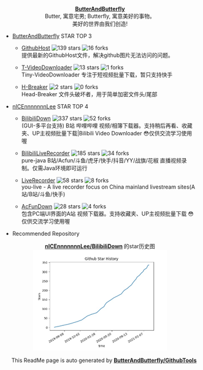 <p align="center">
      <strong>
        <a href="https://github.com/ButterAndButterfly" target="_blank">ButterAndButterfly</a><br>
      </strong>  
        Butter, 寓意宅男; Butterfly, 寓意美好的事物。 
        <br/> 美好的世界由我们创造!  
</p>


+ [ButterAndButterfly](https://github.com/ButterAndButterfly) STAR TOP 3
    
    + [GithubHost](https://github.com/ButterAndButterfly/GithubHost) 
    ![139 stars](https://img.shields.io/badge/Stars-139-green)
    ![16 forks](https://img.shields.io/badge/Forks-16-green)  
    提供最新的GithubHost文件，解决github图片无法访问的问题。
    
    + [T-VideoDownloader](https://github.com/ButterAndButterfly/T-VideoDownloader) 
    ![13 stars](https://img.shields.io/badge/Stars-13-green)
    ![1 forks](https://img.shields.io/badge/Forks-1-green)  
    Tiny-VideoDownloader 专注于短视频批量下载，暂只支持快手
    
    + [H-Breaker](https://github.com/ButterAndButterfly/H-Breaker) 
    ![2 stars](https://img.shields.io/badge/Stars-2-green)
    ![0 forks](https://img.shields.io/badge/Forks-0-green)  
    Head-Breaker 文件头破坏者，用于简单加密文件头/尾部
    

+ [nICEnnnnnnnLee](https://github.com/nICEnnnnnnnLee) STAR TOP 4
    
    + [BilibiliDown](https://github.com/nICEnnnnnnnLee/BilibiliDown) 
    ![337 stars](https://img.shields.io/badge/Stars-337-green)
    ![52 forks](https://img.shields.io/badge/Forks-52-green)  
    (GUI-多平台支持) B站 哔哩哔哩 视频/相簿下载器。支持稍后再看、收藏夹、UP主视频批量下载|Bilibili Video Downloader 😳仅供交流学习使用喔
    
    + [BilibiliLiveRecorder](https://github.com/nICEnnnnnnnLee/BilibiliLiveRecorder) 
    ![185 stars](https://img.shields.io/badge/Stars-185-green)
    ![34 forks](https://img.shields.io/badge/Forks-34-green)  
    pure-java B站/Acfun/斗鱼/虎牙/快手/抖音/YY/战旗/花椒 直播视频录制。仅需Java环境即可运行
    
    + [LiveRecorder](https://github.com/nICEnnnnnnnLee/LiveRecorder) 
    ![58 stars](https://img.shields.io/badge/Stars-58-green)
    ![8 forks](https://img.shields.io/badge/Forks-8-green)  
    you-live - A live recorder focus on China mainland livestream sites(A站/B站/斗鱼/快手)
    
    + [AcFunDown](https://github.com/nICEnnnnnnnLee/AcFunDown) 
    ![28 stars](https://img.shields.io/badge/Stars-28-green)
    ![4 forks](https://img.shields.io/badge/Forks-4-green)  
    包含PC端UI界面的A站 视频下载器。支持收藏夹、UP主视频批量下载 😳仅供交流学习使用喔
    


+ Recommended Repository  
<p align="center">
      <strong>
        <a href="https://github.com/nICEnnnnnnnLee/BilibiliDown" target="_blank">nICEnnnnnnnLee/BilibiliDown</a>
      </strong>  的star历史图
  <br>
  <img src="https://raw.githubusercontent.com/ButterAndButterfly/GithubTools/master/data/stars_history.jpg" width="350px"></img>    
</p>

<p align="right">
      This ReadMe page is auto generated by 
      <strong>
        <a href="https://github.com/ButterAndButterfly/GithubTools" target="_blank">ButterAndButterfly/GithubTools</a><br>
      </strong>   
</p>